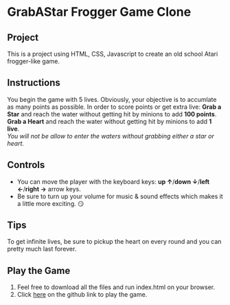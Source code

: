 # GrabAStar Frogger Game Clone

## Project
This is a project using HTML, CSS, Javascript to create an old school Atari frogger-like game.

## Instructions
You begin the game with 5 lives. Obviously, your objective is to accumlate as many points as possible. 
In order to score points or get extra live:
**Grab a Star** and reach the water without getting hit by minions to add **100 points**.  
**Grab a Heart** and reach the water without getting hit by minions to add **1 live**.  
 *You will not be allow to enter the waters without grabbing either a star or heart.*

## Controls
- You can move the player with the keyboard keys: **up ↑**/**down ↓**/**left ←**/**right →** arrow keys.
- Be sure to turn up your volume for music & sound effects which makes it a little more exciting. :smirk:

## Tips
To get infinite lives, be sure to pickup the heart on every round and you can pretty much last forever.

## Play the Game
1. Feel free to download all the files and run index.html on your browser.
2. Click [here](https://arobotchan.github.io/grabastar/) on the github link to play the game.


